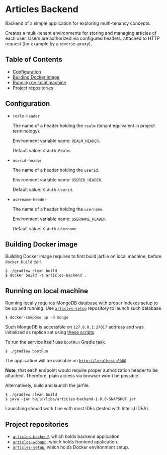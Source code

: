 # Articles Backend

Backend of a simple application for exploring multi-tenancy concepts.

Creates a multi-tenant environments for storing and managing articles of each user. Users are
authorized via configured headers, attached to HTTP request (for example by a reverse-proxy).

## Table of Contents

* [Configuration](#configuration)
* [Building Docker image](#building-docker-image)
* [Running on local machine](#running-on-local-machine)
* [Project repositories](#project-repositories)

## Configuration

* `realm-header`

  The name of a header holding the `realm` (tenant equivalent in project terminology).

  Environment variable name: `REALM_HEADER`.

  Default value: `X-Auth-Realm`.

* `userid-header`

  The name of a header holding the `userid`.

  Environment variable name: `USERID_HEADER`.

  Default value: `X-Auth-Userid`.

* `username-header`

  The name of a header holding the `username`.

  Environment variable name: `USERNAME_HEADER`.

  Default value: `X-Auth-Username`.

## Building Docker image

Building Docker image requires to first build jarfile on local machine, before `docker build` call.

```shell
$ ./gradlew clean build
$ docker build -t articles-backend .
```

## Running on local machine

Running locally requires MongoDB database with proper indexes setup to be up and running. Use
[`articles-setup`][articles-setup] repository to launch such database.

```shell
$ docker-compose up -d mongo
```

Such MongoDB is accessible on `127.0.0.1:27017` address and was initialized as replica set using
[these scripts][mongo-init-scripts].

To run the service itself use `bootRun` Gradle task.

```shell
$ ./gradlew bootRun
```

The application will be available on [`http://localhost:8080`](http://localhost:8080).

**Note**, that each endpoint would require proper authorization header to be attached. Therefore,
plain access via browser won't be possible.

Alternatively, build and launch the jarfile.

```shell
$ ./gradlew clean build
$ java -jar build/libs/articles-backend-1.0.0-SNAPSHOT.jar
```

Launching should work fine with most IDEs (tested with IntelliJ IDEA).

## Project repositories

* [`articles-backend`][articles-backend], which holds backend application.
* [`articles-webapp`][articles-webapp], which holds frontend application.
* [`articles-setup`][articles-setup], which holds Docker environment setup.

[articles-backend]: https://github.com/malczuuu/articles-backend

[articles-webapp]: https://github.com/malczuuu/articles-webapp

[articles-setup]: https://github.com/malczuuu/articles-setup

[mongo-init-scripts]: https://github.com/malczuuu/articles-setup/blob/master/conf/mongodb
